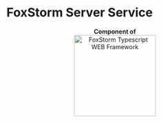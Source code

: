 # FoxStorm Server Service

<p align="center">
  <b>Component of</b>
  <br />
  <img src="https://i.imgur.com/2EmQNvF.png" alt="FoxStorm Typescript WEB Framework" width="190" />
</p>